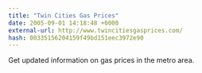 ```yaml
---
title: "Twin Cities Gas Prices"
date: 2005-09-01 14:18:48 +0000
external-url: http://www.twincitiesgasprices.com/
hash: 00335156204159f49bd151eec3972e90
---
```


Get updated information on gas prices in the metro area.
